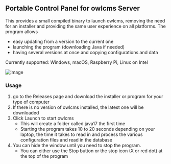 ## Portable Control Panel for owlcms Server

This provides a small compiled binary to launch owlcms, removing the need for an installer
and providing the same user experience on all platforms. The program allows

- easy updating from a version to the current one
- launching the program (downloading Java if needed)
- having several versions at once and copying configurations and data

Currently supported: Windows, macOS, Raspberry Pi, Linux on Intel<br>

![image](https://github.com/user-attachments/assets/ebd48d70-000c-496b-8c67-f43b222e711a)

### Usage
1. go to the Releases page and download the installer or program for your type of computer
3. If there is no version of owlcms installed, the latest one will be downloaded
4. Click Launch to start owlcms
   - This will create a folder called java17 the first time
   - Starting the program takes 10 to 20 seconds depending on your laptop, the time it takes to read in and process the various configuration files and read in the database
5. You can hide the window until you need to stop the program.
   - You can either use the Stop button or the stop icon (X or red dot) at the top of the program

